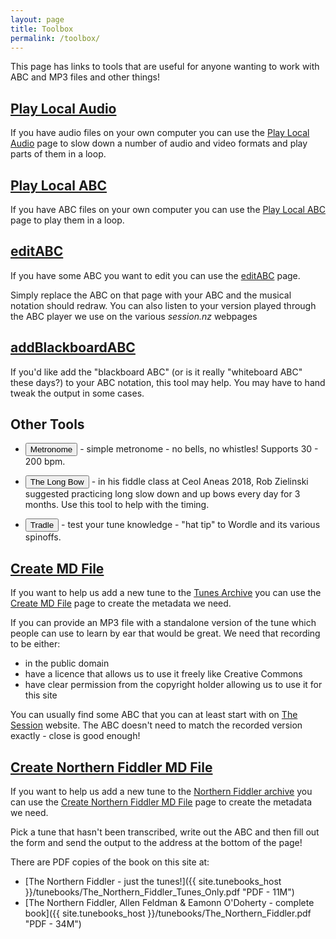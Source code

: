 ```yaml
---
layout: page
title: Toolbox
permalink: /toolbox/
---
```

This page has links to tools that are useful for anyone wanting to work with ABC and MP3 files and other things!

[Play Local Audio](/playLocalAudio/)
-------
If you have audio files on your own computer you can use the
[Play Local Audio](/playLocalAudio/) page to slow down a number of audio and
video formats and play parts of them in a loop.

[Play Local ABC](/playLocalABC/)
-------
If you have ABC files on your own computer you can use the
[Play Local ABC](/playLocalABC/) page to play them in a loop.

[editABC](/editABC/)
-------
If you have some ABC you want to edit you can use the [editABC](/editABC/) page.

Simply replace the ABC on that page with your ABC and the musical notation should
redraw. You can also listen to your version played through the ABC player we use
on the various *session.nz* webpages

[addBlackboardABC](/addBlackboardABC/)
-------
If you'd like add the "blackboard ABC" (or is it really "whiteboard ABC" these days?) to your ABC notation, this tool may help. You may have to hand tweak the output in some cases.

Other Tools
---------

- <input class="filterButton" type="button" onclick="window.location.href='/metronome/';" value="Metronome" /> - simple metronome - no bells, no whistles! Supports 30 - 200 bpm.

- <input class="filterButton" type="button" onclick="window.location.href='/longbow/';" value="The Long Bow" /> - in his fiddle class at Ceol Aneas 2018, Rob Zielinski suggested practicing long slow down and up bows every day for 3 months. Use this tool to help with the timing.

- <input class="filterButton" type="button" onclick="window.location.href='/tradle/';" value="Tradle" /> - test your tune knowledge - "hat tip" to Wordle and its various spinoffs. 

[Create MD File](/createMD/)
--------
If you want to help us add a new tune to the [Tunes Archive](/tunes_archive/) you can use the
[Create MD File](/createMD/) page to create the metadata we need.

If you can provide an MP3 file with a standalone version of the tune which people
can use to learn by ear that would be great. We need that recording to be either:

 * in the public domain
 * have a licence that allows us to use it freely like Creative Commons
 * have clear permission from the copyright holder allowing us to use it for this site

You can usually find some ABC that you can at least start with on
[The Session](http://thesession.org) website. The ABC doesn't need to match the
recorded version exactly - close is good enough!

[Create Northern Fiddler MD File](/createNF/)
--------
If you want to help us add a new tune to the [Northern Fiddler archive](/northernfiddler/) you can use the [Create Northern Fiddler MD File](/createNF/) page to create the metadata we need.

Pick a tune that hasn't been transcribed, write out the ABC and then fill out the form and send the output to the address at the bottom of the page!

There are PDF copies of the book on this site at:

 * [The Northern Fiddler - just the tunes!]({{ site.tunebooks_host }}/tunebooks/The_Northern_Fiddler_Tunes_Only.pdf "PDF - 11M")
 * [The Northern Fiddler, Allen Feldman & Eamonn O'Doherty - complete book]({{ site.tunebooks_host }}/tunebooks/The_Northern_Fiddler.pdf "PDF - 34M")
